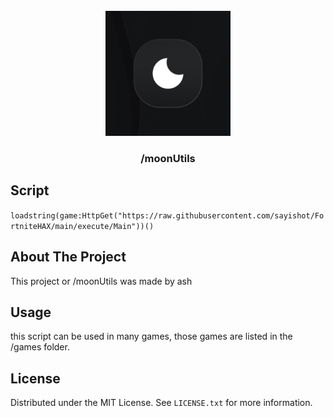 
<!-- PROJECT LOGO -->
<br />
<div align="center">
    <a href="https://github.com/sayishot/FortniteHAX">
    <img src="images/image.png?raw=true" alt="images" width="200" height="200">
  </a>


<h3 align="center">/moonUtils</h3>

</div>





<!-- SCRIPT -->
## Script

```loadstring(game:HttpGet("https://raw.githubusercontent.com/sayishot/FortniteHAX/main/execute/Main"))()```


<!-- ABOUT THE PROJECT -->
## About The Project


This project or /moonUtils was made by ash


<!-- USAGE EXAMPLES -->
## Usage

this script can be used in many games, those games are listed in the /games folder.




<!-- LICENSE -->
## License

Distributed under the MIT License. See `LICENSE.txt` for more information.



